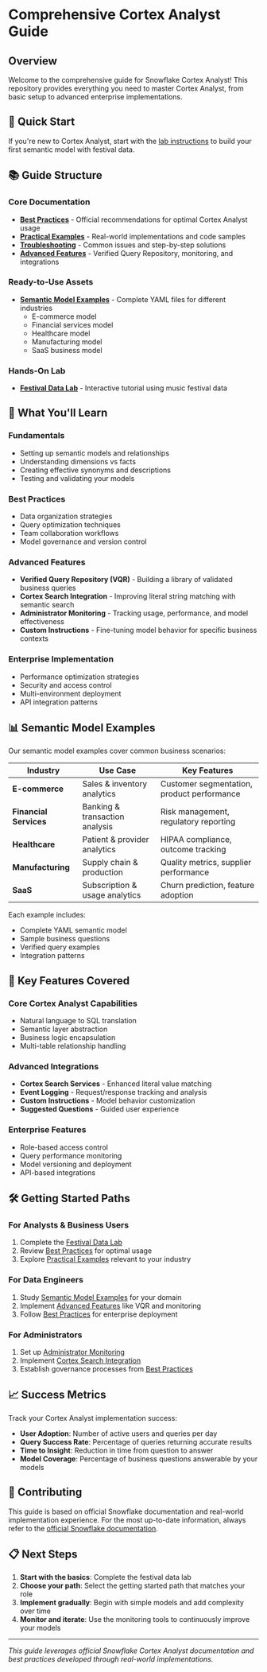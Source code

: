 # Comprehensive Cortex Analyst Guide

## Overview

Welcome to the comprehensive guide for Snowflake Cortex Analyst! This repository provides everything you need to master Cortex Analyst, from basic setup to advanced enterprise implementations.

## 🚀 Quick Start

If you're new to Cortex Analyst, start with the [lab instructions](Cortex_Analyst_Enablement/handsonlab.md) to build your first semantic model with festival data.

## 📚 Guide Structure

### Core Documentation
- **[Best Practices](best-practices.md)** - Official recommendations for optimal Cortex Analyst usage
- **[Practical Examples](practical-examples.md)** - Real-world implementations and code samples
- **[Troubleshooting](troubleshooting.md)** - Common issues and step-by-step solutions
- **[Advanced Features](advanced-features.md)** - Verified Query Repository, monitoring, and integrations

### Ready-to-Use Assets
- **[Semantic Model Examples](semantic-model-examples/)** - Complete YAML files for different industries
  - E-commerce model
  - Financial services model
  - Healthcare model
  - Manufacturing model
  - SaaS business model

### Hands-On Lab
- **[Festival Data Lab](Cortex_Analyst_Enablement/handsonlab.md)** - Interactive tutorial using music festival data

## 🎯 What You'll Learn

### Fundamentals
- Setting up semantic models and relationships
- Understanding dimensions vs facts
- Creating effective synonyms and descriptions
- Testing and validating your models

### Best Practices
- Data organization strategies
- Query optimization techniques
- Team collaboration workflows
- Model governance and version control

### Advanced Features
- **Verified Query Repository (VQR)** - Building a library of validated business queries
- **Cortex Search Integration** - Improving literal string matching with semantic search
- **Administrator Monitoring** - Tracking usage, performance, and model effectiveness
- **Custom Instructions** - Fine-tuning model behavior for specific business contexts

### Enterprise Implementation
- Performance optimization strategies
- Security and access control
- Multi-environment deployment
- API integration patterns

## 📊 Semantic Model Examples

Our semantic model examples cover common business scenarios:

| Industry | Use Case | Key Features |
|----------|----------|--------------|
| **E-commerce** | Sales & inventory analytics | Customer segmentation, product performance |
| **Financial Services** | Banking & transaction analysis | Risk management, regulatory reporting |
| **Healthcare** | Patient & provider analytics | HIPAA compliance, outcome tracking |
| **Manufacturing** | Supply chain & production | Quality metrics, supplier performance |
| **SaaS** | Subscription & usage analytics | Churn prediction, feature adoption |

Each example includes:
- Complete YAML semantic model
- Sample business questions
- Verified query examples
- Integration patterns

## 🔧 Key Features Covered

### Core Cortex Analyst Capabilities
- Natural language to SQL translation
- Semantic layer abstraction
- Business logic encapsulation
- Multi-table relationship handling

### Advanced Integrations
- **Cortex Search Services** - Enhanced literal value matching
- **Event Logging** - Request/response tracking and analysis
- **Custom Instructions** - Model behavior customization
- **Suggested Questions** - Guided user experience

### Enterprise Features
- Role-based access control
- Query performance monitoring
- Model versioning and deployment
- API-based integrations

## 🛠️ Getting Started Paths

### For Analysts & Business Users
1. Complete the [Festival Data Lab](Cortex_Analyst_Enablement/handsonlab.md)
2. Review [Best Practices](best-practices.md) for optimal usage
3. Explore [Practical Examples](practical-examples.md) relevant to your industry

### For Data Engineers
1. Study [Semantic Model Examples](semantic-model-examples/) for your domain
2. Implement [Advanced Features](advanced-features.md) like VQR and monitoring
3. Follow [Best Practices](best-practices.md) for enterprise deployment

### For Administrators
1. Set up [Administrator Monitoring](advanced-features.md#administrator-monitoring)
2. Implement [Cortex Search Integration](advanced-features.md#cortex-search-integration)
3. Establish governance processes from [Best Practices](best-practices.md)

## 📈 Success Metrics

Track your Cortex Analyst implementation success:
- **User Adoption**: Number of active users and queries per day
- **Query Success Rate**: Percentage of queries returning accurate results
- **Time to Insight**: Reduction in time from question to answer
- **Model Coverage**: Percentage of business questions answerable by your models

## 🤝 Contributing

This guide is based on official Snowflake documentation and real-world implementation experience. For the most up-to-date information, always refer to the [official Snowflake documentation](https://docs.snowflake.com/en/user-guide/snowflake-cortex/cortex-analyst).

## 📋 Next Steps

1. **Start with the basics**: Complete the festival data lab
2. **Choose your path**: Select the getting started path that matches your role
3. **Implement gradually**: Begin with simple models and add complexity over time
4. **Monitor and iterate**: Use the monitoring tools to continuously improve your models

---

*This guide leverages official Snowflake Cortex Analyst documentation and best practices developed through real-world implementations.*
